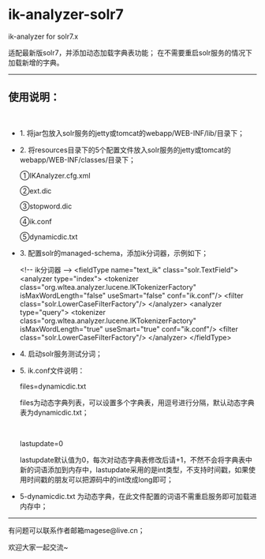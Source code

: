 # ik-analyzer-solr7
ik-analyzer for solr7.x

适配最新版solr7，并添加动态加载字典表功能；
在不需要重启solr服务的情况下加载新增的字典。

<hr>
<h2>使用说明：</h2><br>

<ul>
    <li>
        <p>1. 将jar包放入solr服务的jetty或tomcat的webapp/WEB-INF/lib/目录下；</p>
    </li>
    <li>
        <p>2. 将resources目录下的5个配置文件放入solr服务的jetty或tomcat的webapp/WEB-INF/classes/目录下；</p>
        <p>①IKAnalyzer.cfg.xml</p>
        <p>②ext.dic</p>
        <p>③stopword.dic</p>
        <p>④ik.conf</p>
        <p>⑤dynamicdic.txt</p>
    </li>
    <li>
        <p>3. 配置solr的managed-schema，添加ik分词器，示例如下；</p>
        <div class="content">
        &lt;!-- ik分词器 --&gt;
        &lt;fieldType name="text_ik" class="solr.TextField"&gt;
            &lt;analyzer type="index"&gt;
                &lt;tokenizer class="org.wltea.analyzer.lucene.IKTokenizerFactory" isMaxWordLength="false" useSmart="false"
                           conf="ik.conf"/&gt;
                &lt;filter class="solr.LowerCaseFilterFactory"/&gt;
            &lt;/analyzer&gt;
            &lt;analyzer type="query"&gt;
                &lt;tokenizer class="org.wltea.analyzer.lucene.IKTokenizerFactory" isMaxWordLength="true" useSmart="true"
                           conf="ik.conf"/&gt;
                &lt;filter class="solr.LowerCaseFilterFactory"/&gt;
            &lt;/analyzer&gt;
        &lt;/fieldType&gt;
        </div>
    </li>
    <li>
        <p>4. 启动solr服务测试分词；</p>
    </li>
    <li>
        <p>5. ik.conf文件说明：</p>
        <p>files=dynamicdic.txt</p>
        <p>files为动态字典列表，可以设置多个字典表，用逗号进行分隔，默认动态字典表为dynamicdic.txt；</p>
        <br>
        <p>lastupdate=0</p>
        <p>lastupdate默认值为0，每次对动态字典表修改后请+1，不然不会将字典表中新的词语添加到内存中，lastupdate采用的是int类型，不支持时间戳，如果使用时间戳的朋友可以把源码中的int改成long即可；</p>
    </li>
    <li>
        <p>5-dynamicdic.txt 为动态字典，在此文件配置的词语不需重启服务即可加载进内存中；</p>
    </li>
</ul>
<hr>

<p>有问题可以联系作者邮箱magese@live.cn；</p>
<p>欢迎大家一起交流~</p>
